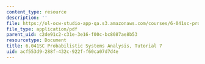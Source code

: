 ```yaml
---
content_type: resource
description: ''
file: https://ol-ocw-studio-app-qa.s3.amazonaws.com/courses/6-041sc-probabilistic-systems-analysis-and-applied-probability-fall-2013/acf553d9288f432c922ff60ca07d7d4e_MIT6_041SCF13_tut07.pdf
file_type: application/pdf
parent_uid: c2de91c2-c31e-3e16-f00c-bc8087ae8b53
resourcetype: Document
title: 6.041SC Probabilistic Systems Analysis, Tutorial 7
uid: acf553d9-288f-432c-922f-f60ca07d7d4e
---
```

